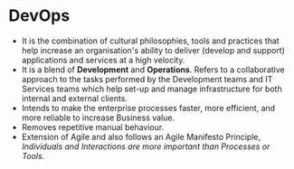 # DevOps

- It is the combination of cultural philosophies, tools and practices that help increase an organisation's ability to deliver (develop and support) applications and services at a high velocity.
- It is a blend of **Development** and **Operations**. Refers to a collaborative approach to the tasks performed by the Development teams and IT Services teams which help set-up and manage infrastructure for both internal and external clients.
- Intends to make the enterprise processes faster, more efficient, and more reliable to increase Business value.
- Removes repetitive manual behaviour.
- Extension of Agile and also follows an Agile Manifesto Principle, *Individuals and Interactions are more important than Processes or Tools*.
